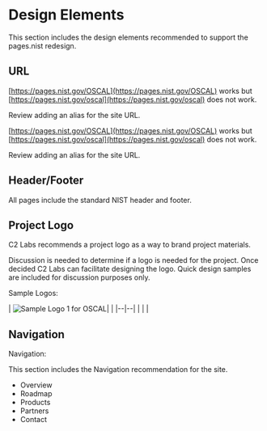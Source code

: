 # Design Elements

This section includes the design elements recommended to support the pages.nist redesign.

## URL

[https://pages.nist.gov/OSCAL](https://pages.nist.gov/OSCAL) works but [https://pages.nist.gov/oscal](https://pages.nist.gov/oscal) does not work.

Review adding an alias for the site URL.

[https://pages.nist.gov/OSCAL](https://pages.nist.gov/OSCAL) works but [https://pages.nist.gov/oscal](https://pages.nist.gov/oscal) does not work.

Review adding an alias for the site URL.

## Header/Footer

All pages include the standard NIST header and footer.

## Project Logo
C2 Labs recommends a project logo as a way to brand project materials.

Discussion is needed to determine if a logo is needed for the project. Once decided C2 Labs can facilitate designing the logo. Quick design samples are included for discussion purposes only.

Sample Logos:

|  ![Sample Logo 1 for OSCAL](OSCAL/redesign-nist-pages/imgs/OSCAL_Logo1.png
      )|  |
|--|--|
|  |  |

## Navigation
Navigation:

This section includes the Navigation recommendation for the site.

 - Overview
- Roadmap
- Products
- Partners
- Contact